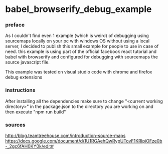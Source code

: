 # babel_browserify_debug_example

### preface
As I couldn't find even 1 example (which is weird) of debugging using sourcemaps locally on your pc with windows OS without using a local server, I decided to publish this small example for people to use in case of need. this example is using part of the official facebook react tutorial and babel with browserify and configured for debugging with sourcemaps the source javascript file.

This example was tested on visual studio code with chrome and firefox debug extensions

### instructions
After installing all the dependencies make sure to change "\<current working directory\>" in the package.json to the directory you are working on and then execute "npm run build"

### sources
http://blog.teamtreehouse.com/introduction-source-maps
https://docs.google.com/document/d/1U1RGAehQwRypUTovF1KRlpiOFze0b-_2gc6fAH0KY0k/edit#
